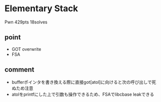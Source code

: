 # Elementary Stack  
Pwn 429pts 18solves  

## point  
- GOT overwrite  
- FSA  

## comment  
- bufferポインタを書き換える際に直接got[atol]に向けると次の呼び出しで死ぬため注意  
- atolをprintfにした上で引数も操作できるため、FSAでlibcbase leakできる  
